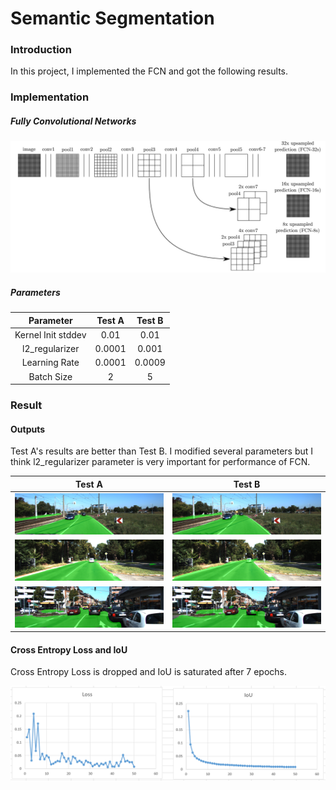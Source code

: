 # Semantic Segmentation
### Introduction
In this project, I implemented the FCN and got the following results.

### Implementation
##### Fully Convolutional Networks
![FCN](./result/FCN.png)

##### Parameters
Parameter |Test A                   |  Test B
:--------:|:-------------------------:|:-------------------------:
Kernel Init stddev | 0.01             |  0.01
l2_regularizer     | 0.0001           |  0.001
Learning Rate      | 0.0001           |  0.0009
Batch Size         | 2                |  5


### Result
#### Outputs
Test A's results are better than Test B.
I modified several parameters but I think l2_regularizer parameter is very important for performance of FCN.

Test A                   |  Test B
:-------------------------:|:-------------------------:
![A1](./result/um_000003.png)  |  ![B1](./result/ref/um_000003.png)
![A2](./result/um_000006.png)  |  ![B2](./result/ref/um_000006.png)
![A3](./result/um_000061.png)  |  ![B3](./result/ref/um_000061.png)


#### Cross Entropy Loss and IoU
Cross Entropy Loss is dropped and IoU is saturated after 7 epochs.

![LossAndIoU](./result/LossAndIoU.png)



